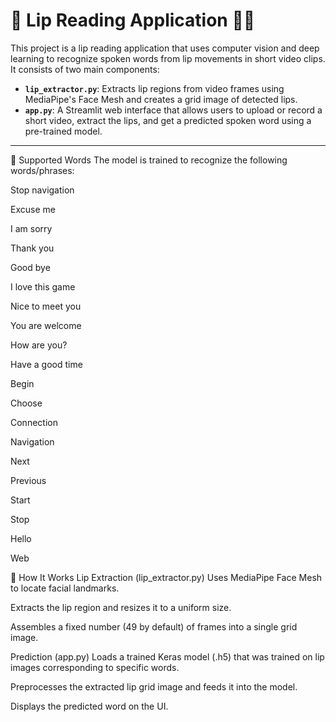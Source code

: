 # 📖 Lip Reading Application 👄🎥

This project is a lip reading application that uses computer vision and deep learning to recognize spoken words from lip movements in short video clips. It consists of two main components:

- **`lip_extractor.py`**: Extracts lip regions from video frames using MediaPipe's Face Mesh and creates a grid image of detected lips.
- **`app.py`**: A Streamlit web interface that allows users to upload or record a short video, extract the lips, and get a predicted spoken word using a pre-trained model.

---

🎯 Supported Words
The model is trained to recognize the following words/phrases:

Stop navigation

Excuse me

I am sorry

Thank you

Good bye

I love this game

Nice to meet you

You are welcome

How are you?

Have a good time

Begin

Choose

Connection

Navigation

Next

Previous

Start

Stop

Hello

Web

🧠 How It Works
Lip Extraction (lip_extractor.py)
Uses MediaPipe Face Mesh to locate facial landmarks.

Extracts the lip region and resizes it to a uniform size.

Assembles a fixed number (49 by default) of frames into a single grid image.

Prediction (app.py)
Loads a trained Keras model (.h5) that was trained on lip images corresponding to specific words.

Preprocesses the extracted lip grid image and feeds it into the model.

Displays the predicted word on the UI.
